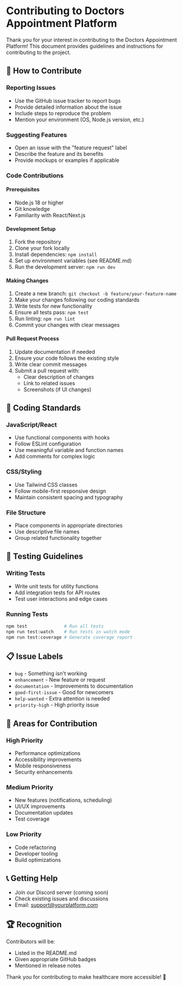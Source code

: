 # Contributing to Doctors Appointment Platform

Thank you for your interest in contributing to the Doctors Appointment Platform! This document provides guidelines and instructions for contributing to the project.

## 🤝 How to Contribute

### Reporting Issues
- Use the GitHub issue tracker to report bugs
- Provide detailed information about the issue
- Include steps to reproduce the problem
- Mention your environment (OS, Node.js version, etc.)

### Suggesting Features
- Open an issue with the "feature request" label
- Describe the feature and its benefits
- Provide mockups or examples if applicable

### Code Contributions

#### Prerequisites
- Node.js 18 or higher
- Git knowledge
- Familiarity with React/Next.js

#### Development Setup
1. Fork the repository
2. Clone your fork locally
3. Install dependencies: `npm install`
4. Set up environment variables (see README.md)
5. Run the development server: `npm run dev`

#### Making Changes
1. Create a new branch: `git checkout -b feature/your-feature-name`
2. Make your changes following our coding standards
3. Write tests for new functionality
4. Ensure all tests pass: `npm test`
5. Run linting: `npm run lint`
6. Commit your changes with clear messages

#### Pull Request Process
1. Update documentation if needed
2. Ensure your code follows the existing style
3. Write clear commit messages
4. Submit a pull request with:
   - Clear description of changes
   - Link to related issues
   - Screenshots (if UI changes)

## 📝 Coding Standards

### JavaScript/React
- Use functional components with hooks
- Follow ESLint configuration
- Use meaningful variable and function names
- Add comments for complex logic

### CSS/Styling
- Use Tailwind CSS classes
- Follow mobile-first responsive design
- Maintain consistent spacing and typography

### File Structure
- Place components in appropriate directories
- Use descriptive file names
- Group related functionality together

## 🧪 Testing Guidelines

### Writing Tests
- Write unit tests for utility functions
- Add integration tests for API routes
- Test user interactions and edge cases

### Running Tests
```bash
npm test              # Run all tests
npm run test:watch    # Run tests in watch mode
npm run test:coverage # Generate coverage report
```

## 📋 Issue Labels

- `bug` - Something isn't working
- `enhancement` - New feature or request
- `documentation` - Improvements to documentation
- `good-first-issue` - Good for newcomers
- `help-wanted` - Extra attention is needed
- `priority-high` - High priority issue

## 🎯 Areas for Contribution

### High Priority
- Performance optimizations
- Accessibility improvements
- Mobile responsiveness
- Security enhancements

### Medium Priority
- New features (notifications, scheduling)
- UI/UX improvements
- Documentation updates
- Test coverage

### Low Priority
- Code refactoring
- Developer tooling
- Build optimizations

## 📞 Getting Help

- Join our Discord server (coming soon)
- Check existing issues and discussions
- Email: support@yourplatform.com

## 🏆 Recognition

Contributors will be:
- Listed in the README.md
- Given appropriate GitHub badges
- Mentioned in release notes

Thank you for contributing to make healthcare more accessible! 🏥
